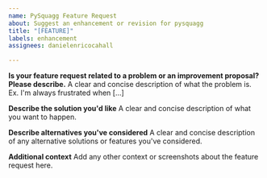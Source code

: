 ```yaml
---
name: PySquagg Feature Request
about: Suggest an enhancement or revision for pysquagg
title: "[FEATURE]"
labels: enhancement
assignees: danielenricocahall

---
```


**Is your feature request related to a problem or an improvement proposal? Please describe.**
A clear and concise description of what the problem is. Ex. I'm always frustrated when [...]

**Describe the solution you'd like**
A clear and concise description of what you want to happen.

**Describe alternatives you've considered**
A clear and concise description of any alternative solutions or features you've considered.

**Additional context**
Add any other context or screenshots about the feature request here.
